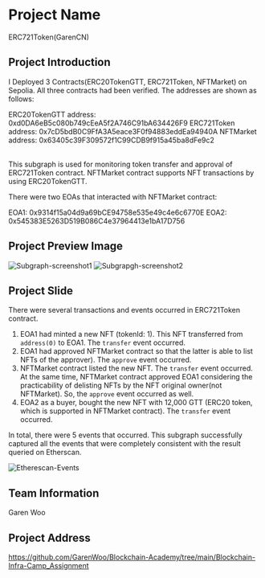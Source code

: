 # Project Name
ERC721Token(GarenCN)
## Project Introduction
I Deployed 3 Contracts(ERC20TokenGTT, ERC721Token, NFTMarket) on Sepolia. All three contracts had been verified. The addresses are shown as follows: 

ERC20TokenGTT address: 0xd0DA6eB5c080b749cEeA5f2A746C91bA634426F9
ERC721Token address: 0x7cD5bdB0C9FfA3A5eace3F0f94883eddEa94940A
NFTMarket address: 0x63405c39F309572f1C99CDB9f915a45ba8dFe9c2

<br>
This subgraph is used for monitoring token transfer and approval of ERC721Token contract. NFTMarket contract supports NFT transactions by using ERC20TokenGTT.

There were two EOAs that interacted with NFTMarket contract:

EOA1: 0x9314f15a04d9a69bCE94758e535e49c4e6c6770E
EOA2: 0x545383E5263D519B086C4e37964413e1bA17D756

## Project Preview Image
![Subgraph-screenshot1](https://github.com/BLOCKCHAIN-INFRA-CAMP/BLOCKCHAIN-INFRA-CAMP-2023/assets/126687110/7535f87b-b65c-4931-ac7d-704481591692)
![Subgrapgh-screenshot2](https://github.com/BLOCKCHAIN-INFRA-CAMP/BLOCKCHAIN-INFRA-CAMP-2023/assets/126687110/7a212320-ead1-447c-bbd1-6935f8424c8b)

## Project Slide
There were several transactions and events occurred in ERC721Token contract.
1. EOA1 had minted a new NFT (tokenId: 1). This NFT transferred from `address(0)` to EOA1. The `transfer` event occurred.
2. EOA1 had approved NFTMarket contract so that the latter is able to list NFTs of the approver). The `approve` event occurred.
3. NFTMarket contract listed the new NFT. The `transfer` event occurred. At the same time, NFTMarket contract approved EOA1 considering the practicability of delisting NFTs by the NFT original owner(not NFTMarket). So, the `approve` event occurred as well.
4. EOA2 as a buyer, bought the new NFT with 12,000 GTT (ERC20 token, which is supported in NFTMarket contract). The `transfer` event occurred.

In total, there were 5 events that occurred. This subgraph successfully captured all the events that were completely consistent with the result queried on Etherscan.

![Etherescan-Events](https://github.com/BLOCKCHAIN-INFRA-CAMP/BLOCKCHAIN-INFRA-CAMP-2023/assets/126687110/82432a21-5a7e-44c4-8de0-181286177a04)


## Team Information
Garen Woo

## Project Address
https://github.com/GarenWoo/Blockchain-Academy/tree/main/Blockchain-Infra-Camp_Assignment
